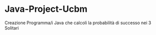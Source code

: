 # Java-Project-Ucbm
Creazione Programma/i Java che calcoli la probabilità di successo nei 3 Solitari
